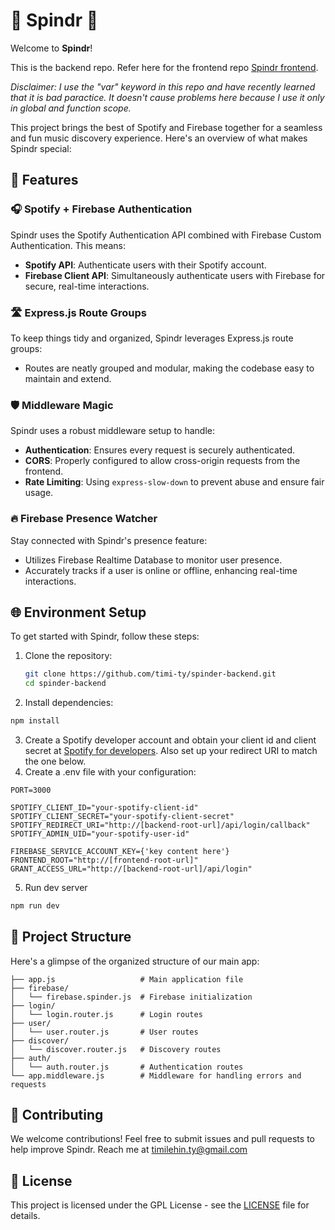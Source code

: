# 🎵 Spindr 🎵

Welcome to **Spindr**! 

This is the backend repo. Refer here for the frontend repo [Spindr frontend](https://github.com/timi-ty/spinder-frontend).

*Disclaimer: I use the "var" keyword in this repo and have recently learned that it is bad paractice. It doesn't cause problems here because I use it only in global and function scope.*

This project brings the best of Spotify and Firebase together for a seamless and fun music discovery experience. Here's an overview of what makes Spindr special:

## 🚀 Features

### 🎧 Spotify + Firebase Authentication
Spindr uses the Spotify Authentication API combined with Firebase Custom Authentication. This means:
- **Spotify API**: Authenticate users with their Spotify account.
- **Firebase Client API**: Simultaneously authenticate users with Firebase for secure, real-time interactions.

### 🛣️ Express.js Route Groups
To keep things tidy and organized, Spindr leverages Express.js route groups:
- Routes are neatly grouped and modular, making the codebase easy to maintain and extend.

### 🛡️ Middleware Magic
Spindr uses a robust middleware setup to handle:
- **Authentication**: Ensures every request is securely authenticated.
- **CORS**: Properly configured to allow cross-origin requests from the frontend.
- **Rate Limiting**: Using `express-slow-down` to prevent abuse and ensure fair usage.

### 🔥 Firebase Presence Watcher
Stay connected with Spindr's presence feature:
- Utilizes Firebase Realtime Database to monitor user presence.
- Accurately tracks if a user is online or offline, enhancing real-time interactions.

## 🌐 Environment Setup

To get started with Spindr, follow these steps:

1. Clone the repository:
   ```sh
   git clone https://github.com/timi-ty/spinder-backend.git
   cd spinder-backend
   ```
2. Install dependencies:
```sh
npm install
```
3. Create a Spotify developer account and obtain your client id and client secret at [Spotify for developers](https://developer.spotify.com/dashboard). Also set up your redirect URI to match the one below.
4. Create a .env file with your configuration:
```
PORT=3000

SPOTIFY_CLIENT_ID="your-spotify-client-id"
SPOTIFY_CLIENT_SECRET="your-spotify-client-secret"
SPOTIFY_REDIRECT_URI="http://[backend-root-url]/api/login/callback"
SPOTIFY_ADMIN_UID="your-spotify-user-id"

FIREBASE_SERVICE_ACCOUNT_KEY={'key content here'}
FRONTEND_ROOT="http://[frontend-root-url]"
GRANT_ACCESS_URL="http://[backend-root-url]/api/login"
```
5. Run dev server
```sh
npm run dev
```

## 📂 Project Structure

Here's a glimpse of the organized structure of our main app:
```
├── app.js                   # Main application file
├── firebase/
│   └── firebase.spinder.js  # Firebase initialization
├── login/
│   └── login.router.js      # Login routes
├── user/
│   └── user.router.js       # User routes
├── discover/
│   └── discover.router.js   # Discovery routes
├── auth/
│   └── auth.router.js       # Authentication routes
└── app.middleware.js        # Middleware for handling errors and requests
```

## 🤝 Contributing

We welcome contributions! Feel free to submit issues and pull requests to help improve Spindr. Reach me at [timilehin.ty@gmail.com](timilehin.ty@gmail.com)

## 📄 License
This project is licensed under the GPL License - see the [LICENSE](LICENSE) file for details.

